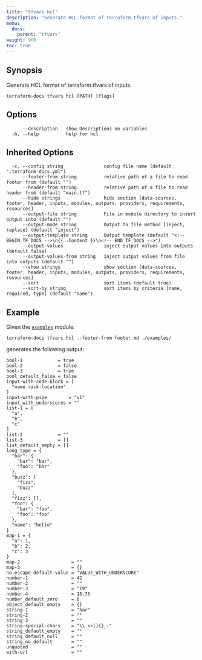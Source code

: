 ```yaml
---
title: "tfvars hcl"
description: "Generate HCL format of terraform.tfvars of inputs."
menu:
  docs:
    parent: "tfvars"
weight: 960
toc: true
---
```


## Synopsis

Generate HCL format of terraform.tfvars of inputs.

```console
terraform-docs tfvars hcl [PATH] [flags]
```

## Options

```console
      --description   show Descriptions on variables
  -h, --help          help for hcl
```

## Inherited Options

```console
  -c, --config string               config file name (default ".terraform-docs.yml")
      --footer-from string          relative path of a file to read footer from (default "")
      --header-from string          relative path of a file to read header from (default "main.tf")
      --hide strings                hide section [data-sources, footer, header, inputs, modules, outputs, providers, requirements, resources]
      --output-file string          File in module directory to insert output into (default "")
      --output-mode string          Output to file method [inject, replace] (default "inject")
      --output-template string      Output template (default "<!-- BEGIN_TF_DOCS -->\n{{ .Content }}\n<!-- END_TF_DOCS -->")
      --output-values               inject output values into outputs (default false)
      --output-values-from string   inject output values from file into outputs (default "")
      --show strings                show section [data-sources, footer, header, inputs, modules, outputs, providers, requirements, resources]
      --sort                        sort items (default true)
      --sort-by string              sort items by criteria [name, required, type] (default "name")
```

## Example

Given the [`examples`][examples] module:

```shell
terraform-docs tfvars hcl --footer-from footer.md ./examples/
```

generates the following output:

    bool-1             = true
    bool-2             = false
    bool-3             = true
    bool_default_false = false
    input-with-code-block = [
      "name rack:location"
    ]
    input-with-pipe        = "v1"
    input_with_underscores = ""
    list-1 = [
      "a",
      "b",
      "c"
    ]
    list-2             = ""
    list-3             = []
    list_default_empty = []
    long_type = {
      "bar": {
        "bar": "bar",
        "foo": "bar"
      },
      "buzz": [
        "fizz",
        "buzz"
      ],
      "fizz": [],
      "foo": {
        "bar": "foo",
        "foo": "foo"
      },
      "name": "hello"
    }
    map-1 = {
      "a": 1,
      "b": 2,
      "c": 3
    }
    map-2                   = ""
    map-3                   = {}
    no-escape-default-value = "VALUE_WITH_UNDERSCORE"
    number-1                = 42
    number-2                = ""
    number-3                = "19"
    number-4                = 15.75
    number_default_zero     = 0
    object_default_empty    = {}
    string-1                = "bar"
    string-2                = ""
    string-3                = ""
    string-special-chars    = "\\.<>[]{}_-"
    string_default_empty    = ""
    string_default_null     = ""
    string_no_default       = ""
    unquoted                = ""
    with-url                = ""

[examples]: https://github.com/terraform-docs/terraform-docs/tree/master/examples
